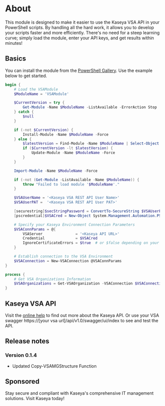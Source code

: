 # About

This module is designed to make it easier to use the Kaseya VSA API in your PowerShell scripts. By handling all the hard work, it allows you to develop your scripts faster and more efficiently. There's no need for a steep learning curve; simply load the module, enter your API keys, and get results within minutes!

## Basics

You can install the module from the [PowerShell Gallery](https://www.powershellgallery.com/packages/VSAModule). Use the example below to get started.

```powershell
begin {
    # Load the VSAModule
    $ModuleName = 'VSAModule'

    $CurrentVersion = try {
        Get-Module -Name $ModuleName -ListAvailable -ErrorAction Stop | Select-Object -ExpandProperty Version | Sort-Object -Descending | Select-Object -First 1
    } catch {
        $null
    }

    if (-not $CurrentVersion) {
        Install-Module -Name $ModuleName -Force
    } else {
        $latestVersion = Find-Module -Name $ModuleName | Select-Object -ExpandProperty Version | Sort-Object -Descending | Select-Object -First 1
        if ($CurrentVersion -lt $latestVersion) {
            Update-Module -Name $ModuleName -Force
        }
    }

    Import-Module -Name $ModuleName -Force

    if (-not (Get-Module -ListAvailable -Name $ModuleName)) {
        throw "Failed to load module '$ModuleName'."
    }

    $VSAUserName = '<Kaseya VSA REST API User Name>'
    $VSAUserPAT =  '<Kaseya VSA REST API User PAT>'

    [securestring]$secStringPassword = ConvertTo-SecureString $VSAUserPAT -AsPlainText -Force
    [pscredential]$VSACred = New-Object System.Management.Automation.PSCredential ($VSAUserName, $secStringPassword)

    # Specify your Kaseya Environment Connection Parameters
    $VSAConnParams = @{
        VSAServer               = '<Kaseya API URL>'
        Credential              = $VSACred
        IgnoreCertificateErrors = $true  # or $false depending on your Certificate Error Policy
    }

    # Establish connection to the VSA Environment
    $VSAConnection = New-VSAConnection @VSAConnParams
}

process {
    # Get VSA Organizations Information
    $VSAOrganizations = Get-VSAOrganization -VSAConnection $VSAConnection
}
```

## Kaseya VSA API

Visit the [online help](http://help.kaseya.com/webhelp/EN/RESTAPI/9050000/index.asp#home.htm) to find out more about the Kaseya API. Or use your VSA swagger https://[your vsa url]/api/v1.0/swagger/ui/index to see and test the API.

## Release notes

### Version 0.1.4

- Updated Copy-VSAMGStructure Function

## Sponsored

Stay secure and compliant with Kaseya's comprehensive IT management solutions. Visit Kaseya today!
